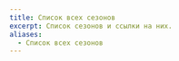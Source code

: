 ```yaml
---
title: Список всех сезонов
excerpt: Список сезонов и ссылки на них.
aliases:
  - Список всех сезонов
---
```

